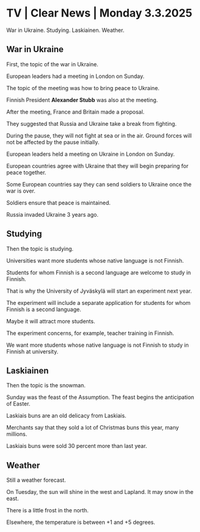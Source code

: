 # TV \| Clear News \| Monday 3.3.2025

War in Ukraine. Studying. Laskiainen. Weather.

## War in Ukraine

First, the topic of the war in Ukraine.

European leaders had a meeting in London on Sunday.

The topic of the meeting was how to bring peace to Ukraine.

Finnish President **Alexander Stubb** was also at the meeting.

After the meeting, France and Britain made a proposal.

They suggested that Russia and Ukraine take a break from fighting.

During the pause, they will not fight at sea or in the air. Ground forces will not be affected by the pause initially.

European leaders held a meeting on Ukraine in London on Sunday.

European countries agree with Ukraine that they will begin preparing for peace together.

Some European countries say they can send soldiers to Ukraine once the war is over.

Soldiers ensure that peace is maintained.

Russia invaded Ukraine 3 years ago.

## Studying

Then the topic is studying.

Universities want more students whose native language is not Finnish.

Students for whom Finnish is a second language are welcome to study in Finnish.

That is why the University of Jyväskylä will start an experiment next year.

The experiment will include a separate application for students for whom Finnish is a second language.

Maybe it will attract more students.

The experiment concerns, for example, teacher training in Finnish.

We want more students whose native language is not Finnish to study in Finnish at university.

## Laskiainen

Then the topic is the snowman.

Sunday was the feast of the Assumption. The feast begins the anticipation of Easter.

Laskiais buns are an old delicacy from Laskiais.

Merchants say that they sold a lot of Christmas buns this year, many millions.

Laskiais buns were sold 30 percent more than last year.

## Weather

Still a weather forecast.

On Tuesday, the sun will shine in the west and Lapland. It may snow in the east.

There is a little frost in the north.

Elsewhere, the temperature is between +1 and +5 degrees.

